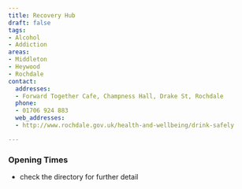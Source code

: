 ```yaml
---
title: Recovery Hub
draft: false
tags:
- Alcohol
- Addiction
areas:
- Middleton
- Heywood
- Rochdale
contact:
  addresses:
  - Forward Together Cafe, Champness Hall, Drake St, Rochdale
  phone:
  - 01706 924 883
  web_addresses:
  - http://www.rochdale.gov.uk/health-and-wellbeing/drink-safely

---
```


### Opening Times
* check the directory for further detail
